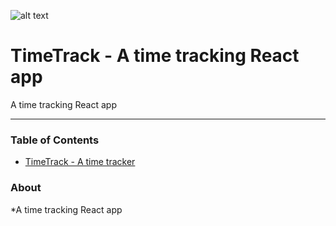 ![alt text](https://github.com/Brandon225/timetrack/blob/master/img/logo.svg "reimagin8d")

# TimeTrack - A time tracking React app

A time tracking React app

----------

### Table of Contents

- [TimeTrack - A time tracker](#about)


### About
*A time tracking React app
